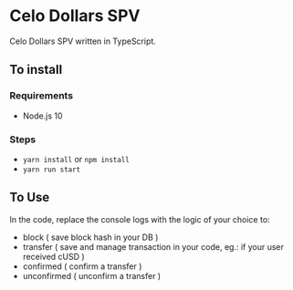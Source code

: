 # Celo Dollars SPV

Celo Dollars SPV written in TypeScript.

## To install


### Requirements

- Node.js 10

### Steps

- `yarn install` or `npm install`
- `yarn run start`

## To Use

In the code, replace the console logs with the logic of your choice to:
- block ( save block hash in your DB )
- transfer ( save and manage transaction in your code, eg.: if your user received cUSD )
- confirmed ( confirm a transfer )
- unconfirmed ( unconfirm a transfer )